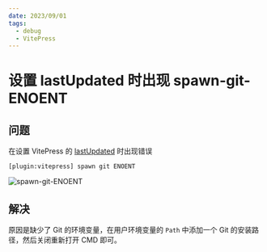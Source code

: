 ```yaml
---
date: 2023/09/01
tags: 
  - debug
  - VitePress
---
```


# 设置 lastUpdated 时出现 spawn-git-ENOENT

## 问题

在设置 VitePress 的 [lastUpdated](https://vitepress.dev/reference/default-theme-config#lastupdated) 时出现错误

```
[plugin:vitepress] spawn git ENOENT
```

![spawn-git-ENOENT](https://cdn.tangjiayan.com/notes/vitepress/vitepress-spawn-git-ENOENT.png)

## 解决

原因是缺少了 Git 的环境变量，在用户环境变量的 `Path` 中添加一个 Git 的安装路径，然后关闭重新打开 CMD 即可。
